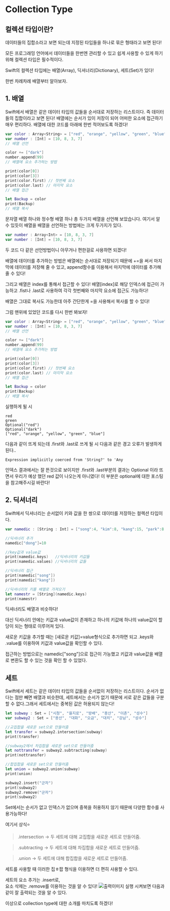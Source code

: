 # Collection Type
## 컬렉션 타입이란?
데이터들의 집합소라고 보면 되는데 지정된 타입들을 하나로 묶은 형태라고 보면 된다! 

모든 프로그래밍 언어에서 데이터들을 한번엔 관리할 수 있고 쉽게 사용할 수 있게 하기 위해 컬렉션 타입은 필수적이다.

Swift의 컬렉션 타입에는 배열(Array), 딕셔너리(Dictionary), 세트(Set)가 있다!

한번 차례차례 배열부터 알아보자.
## 1. 배열
Swift에서 배열은 같은 데이터 타입의 값들을 순서대로 저장하는 리스트이다. 즉 데이터들의 집합이라고 보면 된다! 배열에는 순서가 있이 저장이 되어 어떠한 요소에 접근하기 매우 편리하다. 배열에 대한 코드를 아래에 한번 적어보도록 하겠다!
```swift
var color : Array<String> = ["red", "orange", "yellow", "green", "blue"]
var number : [Int] = [10, 8, 3, 7]
// 배열 선언

color += ["dark"]
number.append(99)
// 배열에 요소 추가하는 방법

print(color[0])
print(color[3])
print(color.first) // 첫번째 요소
print(color.last) // 마지막 요소
// 배열 접근

let Backup = color
print(Backup)
// 배열 복사
```
문자열 배열 하나와 정수형 배열 하나 총 두가지 배열을 선언해 보았습니다. 여기서 알 수 있듯이 배열을 배열을 선언하는 방법에는 크게 두가지가 있다.
```swift
var number : Array<Int> = [10, 8, 3, 7]
var number : [Int] = [10, 8, 3, 7]
```
두 코드 다 같은 선언방법이니 아무거나 편한걸로 사용하면 되겠다!

배열에 데이터를 추가하는 방법은 배열에는 순서대로 저장되기 때문에 +=을 써서 마지막에 데이터를 저장해 줄 수 있고, append함수를 이용해서 마지막에 데이터를 추가해 줄 수 있다!

그리고 배열은 index를 통해서 접근할 수 있다! 배열[index]로 해당 인덱스에 접근이 가능하고 .fist나 .last로 사용하여 각각 첫번째와 마지막 요소에 접근도 가능하다! 

배열은 그대로 복사도 가능한데 아주 간단한게 =을 사용해서 복사를 할 수 있다!

그럼 맨위에 있었던 코드를 다시 한번 봐보자!
```swift
var color : Array<String> = ["red", "orange", "yellow", "green", "blue"]
var number : [Int] = [10, 8, 3, 7]
// 배열 선언

color += ["dark"]
number.append(99)
// 배열에 요소 추가하는 방법

print(color[0])
print(color[3])
print(color.first) // 첫번째 요소
print(color.last) // 마지막 요소
// 배열 접근

let Backup = color
print(Backup)
// 배열 복사
```
실행하게 될 시
```
red
green
Optional("red")
Optional("dark")
["red", "orange", "yellow", "green", "blue"]
```
다음과 같이 뜨게 되는데 .first와 .last로 쓰게 될 시 다음과 같은 경고 오류가 발생하게 된다..
```
Expression implicitly coerced from 'String?' to 'Any
```
인덱스 결과에서는 잘 뜬것으로 보이지만 .first와 .last부분의 결과는 Optional 이라 뜨면서 우리가 예상 했던 red 값이 나오는게 아니였다! 이 부분은 optional에 대한 포스팅을 참고해주시길 바란다!
## 2. 딕셔너리
Swift에서 딕셔너리는 순서없이 키와 값을 한 쌍으로 데이터를 저장하는 컬렉션 타입이다.
```swift
var namedic : [String : Int] = ["song":4, "kim":8, "kang":15, "park":8, "choi":4]

//딕셔너리 추가
namedic["dong"]=10 

//key값과 value값
print(namedic.keys)   //딕셔너리의 키값들
print(namedic.values) //딕셔너리의 값들

//딕셔너리 접근
print(namedic["song"])
print(namedic["kang"])

//딕셔너리의 키를 배열로 가져오기
let namestr = [String](namedic.keys) 
print(namestr)
```
딕셔너리도 배열과 비슷하다!

대신 딕셔너리 안에는 키값과 value값이 존재하고 하나의 키값에 하나의 value값이 할당이 되는 형태로 이루어져 있다.

새로운 키값을 추가할 때는 [새로운 키값]=value형식으로 추가하면 되고 .keys와 .value를 이용하여 키값과 value값을 확인할 수 있다.

접근하는 방법으로는 namedic["song"]으로 접근이 가능했고 키값과 value값을 배열로 변환도 할 수 있는 것을 확인 할 수 있었다.
## 세트
Swift에서 세트는 같은 데이터 타입의 값들을 순서없이 저장하는 리스트이다. 순서가 없다는 점만 빼면 배열과 비슷한데, 세트에서는 순서가 없기 때문에 서로 같은 값들을 구분 할 수 없다.그래서 세트에서는 중복된 값은 허용되지 않는다!
```swift
let subway : Set = ["시청", "을지로", "방배", "용산", "이촌", "성수"]
var subway2 : Set = ["용산", "대화", "오금", "대치", "강남", "성수"]

//교집합을 새로운 set으로 만들어줌
let transfer = subway2.intersection(subway) 
print(transfer)

//subway2에서 차집합을 새로운 set으로 만들어줌
let nottransfer = subway2.subtracting(subway) 
print(nottransfer)

//합집합을 새로운 set으로 만들어줌
let union = subway2.union(subway) 
print(union)

subway2.insert("군자") 
print(subway2)
subway2.remove("군자") 
print(subway2)
```
Set에서는 순서가 없고 인덱스가 없으며 중복을 허용하지 않기 때문에 다양한 함수를 사용가능하다!

여기서 상식⭐️
> .intersection -> 두 세트에 대해 교집합을 새로운 세트로 만들어줌.

> .subtracting -> 두 세트에 대해 차집합을 새로운 세트로 만들어줌.

> .union -> 두 세트에 대해 합집합을 새로운 세트로 만들어줌.

세트를 사용할 때 이러한 집ㅎ팝 형식을 이용하면 더 편히 사용할 수 있다.

세트의 요소 추가는 .insert로,<br>
요소 삭제는 .remove를 이용하는 것을 알 수 있다!
![출력이미지](https://velog.velcdn.com/images%2Fwook4506%2Fpost%2F1244564f-6ff0-4600-b248-6b7273f8a13b%2F스크린샷%202021-05-06%20오후%203.18.41.png)
실행 시켜보면 다음과 같이 잘 출력되는 것을 알 수 있다.

이상으로 collection type에 대한 소개를 마치도록 하겠다!